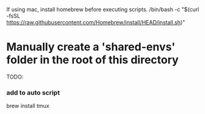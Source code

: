 If using mac, install homebrew before executing scripts.
/bin/bash -c "$(curl -fsSL https://raw.githubusercontent.com/Homebrew/install/HEAD/install.sh)"

# Manually create a 'shared-envs' folder in the root of this directory

TODO: 
### add to auto script
brew install tmux
